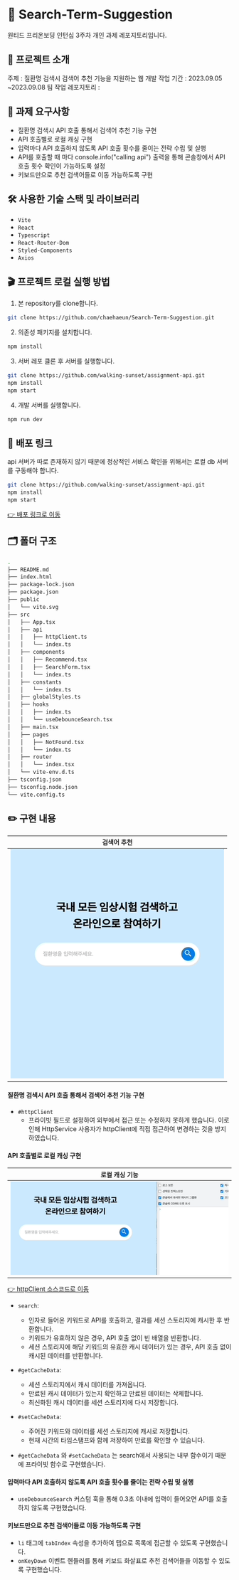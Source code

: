 # 💊 Search-Term-Suggestion

원티드 프리온보딩 인턴십 3주차 개인 과제 레포지토리입니다.

## 🎯 프로젝트 소개

주제 : 질환명 검색시 검색어 추천 기능을 지원하는 웹 개발
작업 기간 : 2023.09.05 ~2023.09.08
팀 작업 레포지토리 :

## 📝 과제 요구사항

- 질환명 검색시 API 호출 통해서 검색어 추천 기능 구현
- API 호출별로 로컬 캐싱 구현
- 입력마다 API 호출하지 않도록 API 호출 횟수를 줄이는 전략 수립 및 실행
- API를 호출할 때 마다 console.info("calling api") 출력을 통해 콘솔창에서 API 호출 횟수 확인이 가능하도록 설정
- 키보드만으로 추천 검색어들로 이동 가능하도록 구현

## 🛠 사용한 기술 스택 및 라이브러리

- `Vite`
- `React`
- `Typescript`
- `React-Router-Dom`
- `Styled-Components`
- `Axios`

## 🎬 프로젝트 로컬 실행 방법

1. 본 repository를 clone합니다.

```bash
git clone https://github.com/chaehaeun/Search-Term-Suggestion.git
```

2. 의존성 패키지를 설치합니다.

```bash
npm install
```

3. 서버 레포 클론 후 서버를 실행합니다.

```bash
git clone https://github.com/walking-sunset/assignment-api.git
npm install
npm start
```

4. 개발 서버를 실행합니다.

```bash
npm run dev
```

## 🚀 배포 링크

api 서버가 따로 존재하지 않기 때문에 정상적인 서비스 확인을 위해서는 로컬 db 서버를 구동해야 합니다.

```bash
git clone https://github.com/walking-sunset/assignment-api.git
npm install
npm start
```

[👉 배포 링크로 이동](https://search-term-suggestion.vercel.app/)

## 🗂️ 폴더 구조

```zsh
.
├── README.md
├── index.html
├── package-lock.json
├── package.json
├── public
│   └── vite.svg
├── src
│   ├── App.tsx
│   ├── api
│   │   ├── httpClient.ts
│   │   └── index.ts
│   ├── components
│   │   ├── Recommend.tsx
│   │   ├── SearchForm.tsx
│   │   └── index.ts
│   ├── constants
│   │   └── index.ts
│   ├── globalStyles.ts
│   ├── hooks
│   │   ├── index.ts
│   │   └── useDebounceSearch.tsx
│   ├── main.tsx
│   ├── pages
│   │   ├── NotFound.tsx
│   │   └── index.ts
│   ├── router
│   │   └── index.tsx
│   └── vite-env.d.ts
├── tsconfig.json
├── tsconfig.node.json
└── vite.config.ts

```

## ✏️ 구현 내용

| 검색어 추천                       |
| --------------------------------- |
| ![검색어 추천](./docs/search.gif) |

#### 질환명 검색시 API 호출 통해서 검색어 추천 기능 구현

- `#httpClient`
  - 프라이빗 필드로 설정하여 외부에서 접근 또는 수정하지 못하게 했습니다. 이로 인해 HttpService 사용자가 httpClient에 직접 접근하여 변경하는 것을 방지하였습니다.

#### API 호출별로 로컬 캐싱 구현

| 로컬 캐싱 기능            |
| ------------------------- |
| ![캐싱](./docs/cache.gif) |

[👉 httpClient 소스코드로 이동](./src/api/httpClient.ts)

- `search`:
  - 인자로 들어온 키워드로 API를 호출하고, 결과를 세션 스토리지에 캐시한 후 반환합니다.
  - 키워드가 유효하지 않은 경우, API 호출 없이 빈 배열을 반환합니다.
  - 세션 스토리지에 해당 키워드의 유효한 캐시 데이터가 있는 경우, API 호출 없이 캐시된 데이터를 반환합니다.
- `#getCacheData`:
  - 세션 스토리지에서 캐시 데이터를 가져옵니다.
  - 만료된 캐시 데이터가 있는지 확인하고 만료된 데이터는 삭제합니다.
  - 최신화된 캐시 데이터를 세션 스토리지에 다시 저장합니다.
- `#setCacheData`:

  - 주어진 키워드와 데이터를 세션 스토리지에 캐시로 저장합니다.
  - 현재 시간의 타임스탬프와 함께 저장하여 만료를 확인할 수 있습니다.

- `#getCacheData` 와 `#setCacheData` 는 search에서 사용되는 내부 함수이기 때문에 프라이빗 함수로 구현했습니다.

#### 입력마다 API 호출하지 않도록 API 호출 횟수를 줄이는 전략 수립 및 실행

- `useDebounceSearch` 커스텀 훅을 통해 0.3초 이내에 입력이 들어오면 API를 호출하지 않도록 구현했습니다.

#### 키보드만으로 추천 검색어들로 이동 가능하도록 구현

- `li` 태그에 `tabIndex` 속성을 추가하여 탭으로 목록에 접근할 수 있도록 구현했습니다.
- `onKeyDown` 이벤트 헨들러를 통해 키보드 화살표로 추천 검색어들을 이동할 수 있도록 구현했습니다.
